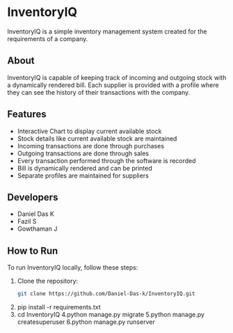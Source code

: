 # InventoryIQ

InventoryIQ is a simple inventory management system created for the requirements of a company.

## About

InventoryIQ is capable of keeping track of incoming and outgoing stock with a dynamically rendered bill. Each supplier is provided with a profile where they can see the history of their transactions with the company.

## Features

- Interactive Chart to display current available stock
- Stock details like current available stock are maintained
- Incoming transactions are done through purchases
- Outgoing transactions are done through sales
- Every transaction performed through the software is recorded
- Bill is dynamically rendered and can be printed
- Separate profiles are maintained for suppliers

## Developers

- Daniel Das K
- Fazil S
- Gowthaman J

## How to Run

To run InventoryIQ locally, follow these steps:

1. Clone the repository:
   ```bash
   git clone https://github.com/Daniel-Das-k/InventoryIQ.git
2. pip install -r requirements.txt
3. cd InventoryIQ
4.python manage.py migrate
5.python manage.py createsuperuser
6.python manage.py runserver
